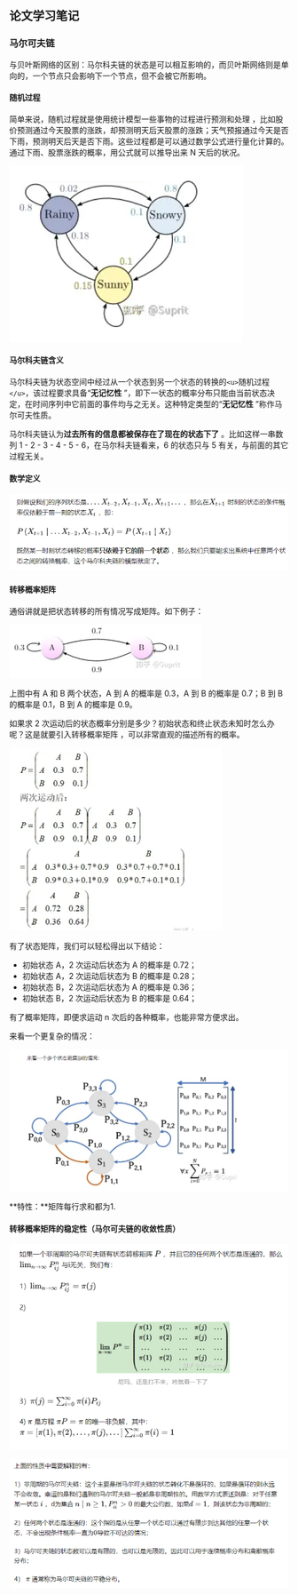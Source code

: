 ## 论文学习笔记

### 马尔可夫链

与贝叶斯网络的区别：马尔科夫链的状态是可以相互影响的，而贝叶斯网络则是单向的，一个节点只会影响下一个节点，但不会被它所影响。

#### 随机过程

简单来说，随机过程就是使用统计模型一些事物的过程进行预测和处理 ，比如股价预测通过今天股票的涨跌，却预测明天后天股票的涨跌；天气预报通过今天是否下雨，预测明天后天是否下雨。这些过程都是可以通过数学公式进行量化计算的。通过下雨、股票涨跌的概率，用公式就可以推导出来 N 天后的状况。

![1706079072194](image/学习笔记/1706079072194.png)

#### 马尔科夫链含义

马尔科夫链为状态空间中经过从一个状态到另一个状态的转换的`<u>`随机过程`</u>`，该过程要求具备“**无记忆性** ”，即下一状态的概率分布只能由当前状态决定，在时间序列中它前面的事件均与之无关。这种特定类型的“**无记忆性** ”称作马尔可夫性质。

马尔科夫链认为**过去所有的信息都被保存在了现在的状态下了** 。比如这样一串数列 1 - 2 - 3 - 4 - 5 - 6，在马尔科夫链看来，6 的状态只与 5 有关，与前面的其它过程无关。

#### 数学定义

![1706079095871](image/学习笔记/1706079095871.png)

#### 转移概率矩阵

通俗讲就是把状态转移的所有情况写成矩阵。如下例子：

![1706079106736](image/学习笔记/1706079106736.png)

上图中有 A 和 B 两个状态，A 到 A 的概率是 0.3，A 到 B 的概率是 0.7；B 到 B 的概率是 0.1，B 到 A 的概率是 0.9。

如果求 2 次运动后的状态概率分别是多少？初始状态和终止状态未知时怎么办呢？这是就要引入转移概率矩阵 ，可以非常直观的描述所有的概率。

![1706079133829](image/学习笔记/1706079133829.png)

有了状态矩阵，我们可以轻松得出以下结论：

* 初始状态 A，2 次运动后状态为 A 的概率是 0.72；
* 初始状态 A，2 次运动后状态为 B 的概率是 0.28；
* 初始状态 B，2 次运动后状态为 A 的概率是 0.36；
* 初始状态 B，2 次运动后状态为 B 的概率是 0.64；

有了概率矩阵，即便求运动 n 次后的各种概率，也能非常方便求出。

来看一个更复杂的情况：

![1706079146246](image/学习笔记/1706079146246.png)

**特性：**矩阵每行求和都为1.

#### 转移概率矩阵的稳定性（马尔可夫链的收敛性质）

![1706079164713](image/学习笔记/1706079164713.png)

![1706079186794](image/学习笔记/1706079186794.png)
